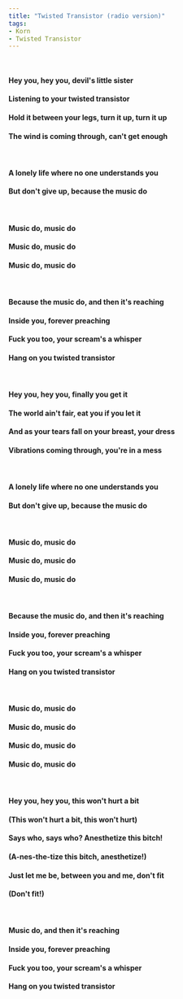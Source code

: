 ```yaml
---
title: "Twisted Transistor (radio version)"
tags:
- Korn
- Twisted Transistor
---
```

&nbsp;
#### Hey you, hey you, devil's little sister
#### Listening to your twisted transistor
#### Hold it between your legs, turn it up, turn it up
#### The wind is coming through, can't get enough
&nbsp;
#### A lonely life where no one understands you
#### But don't give up, because the music do
&nbsp;
#### Music do, music do
#### Music do, music do
#### Music do, music do
&nbsp;
#### Because the music do, and then it's reaching
#### Inside you, forever preaching
#### Fuck you too, your scream's a whisper
#### Hang on you twisted transistor
&nbsp;
#### Hey you, hey you, finally you get it
#### The world ain't fair, eat you if you let it
#### And as your tears fall on your breast, your dress
#### Vibrations coming through, you're in a mess
&nbsp;
#### A lonely life where no one understands you
#### But don't give up, because the music do
&nbsp;
#### Music do, music do
#### Music do, music do
#### Music do, music do
&nbsp;
#### Because the music do, and then it's reaching
#### Inside you, forever preaching
#### Fuck you too, your scream's a whisper
#### Hang on you twisted transistor
&nbsp;
#### Music do, music do
#### Music do, music do
#### Music do, music do
#### Music do, music do
&nbsp;
#### Hey you, hey you, this won't hurt a bit
#### (This won't hurt a bit, this won't hurt)
#### Says who, says who?  Anesthetize this bitch!
#### (A-nes-the-tize this bitch, anesthetize!)
#### Just let me be, between you and me, don't fit
#### (Don't fit!)
&nbsp;
#### Music do, and then it's reaching
#### Inside you, forever preaching
#### Fuck you too, your scream's a whisper
#### Hang on you twisted transistor
